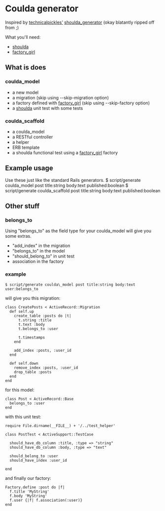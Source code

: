 # Coulda generator

Inspired by [technicalpickles'](http://technicalpickles.com/) [shoulda\_generator](http://github.com/technicalpickles/shoulda_generator) (okay blatantly ripped off from ;)

What you'll need:

* [shoulda](http://github.com/thoughtbot/shoulda)
* [factory\_girl](http://github.com/thoughtbot/factory_girl)

## What is does

### coulda\_model

* a new model
* a migration (skip using --skip-migration option)
* a factory defined with [factory\_girl](http://github.com/thoughtbot/factory_girl) (skip using --skip-factory option)
* a [shoulda](http://github.com/thoughtbot/shoulda) unit test with some tests


### coulda\_scaffold

* a coulda\_model
* a RESTful controller
* a helper
* ERB template
* a shoulda functional test using a [factory\_girl](http://github.com/thoughtbot/factory_girl) factory


## Example usage

Use these just like the standard Rails generators.
    $ script/generate coulda\_model post title:string body:text published:boolean
    $ script/generate coulda\_scaffold post title:string body:text published:boolean
    
    
## Other stuff

### belongs\_to

Using "belongs\_to" as the field type for your coulda\_model will give you some extras.

* "add_index" in the migration
* "belongs\_to" in the model
* "should\_belong\_to" in unit test
* association in the factory

### example

    $ script/generate coulda\_model post title:string body:text user:belongs_to
    
will give you this migration:

    class CreatePosts < ActiveRecord::Migration
      def self.up
        create_table :posts do |t|
          t.string :title
          t.text :body
          t.belongs_to :user
          
          t.timestamps
        end

        add_index :posts, :user_id
      end

      def self.down
        remove_index :posts, :user_id
        drop_table :posts
      end
    end
    
for this model:

    class Post < ActiveRecord::Base
      belongs_to :user
    end
    
with this unit test:

    require File.dirname(__FILE__) + '/../test_helper'

    class PostTest < ActiveSupport::TestCase
  
      should_have_db_column :title, :type => "string"
      should_have_db_column :body, :type => "text"
      
      should_belong_to :user
      should_have_index :user_id
      
    end
    
and finally our factory:

    Factory.define :post do |f|
      f.title 'MyString'
      f.body 'MyString'
      f.user {|f| f.association(:user)}
    end